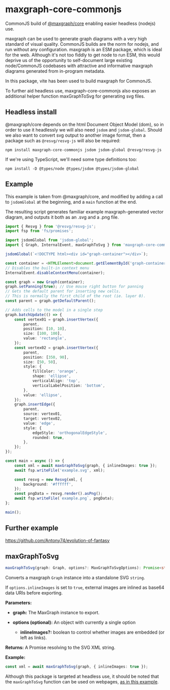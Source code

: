 # maxgraph-core-commonjs

CommonJS build of [@maxgraph/core](https://www.npmjs.com/package/@maxgraph/core) enabling easier headless (nodejs) use.

maxgraph can be used to generate graph diagrams with a very high standard of visual quality.  CommonJS builds are the norm for nodejs, and run without any configuration.  maxgraph is an ESM package, which is ideal for the web.  Although it's not too fiddly to get node to run ESM, this would deprive us of the opportunity to self-document large existing node/CommonJS codebases with attractive and informative maxgraph diagrams generated from in-program metadata.

In this package, vite has been used to build maxgraph for CommonJS.

To further aid headless use, maxgraph-core-commonjs also exposes an additional helper function maxGraphToSvg for generating svg files.

## Headless install

@maxgraph/core depends on the html Document Object Model (dom), so in order to use it headlessly we will also need `jsdom` and `jsdom-global`.  Should we also want to convert svg output to another image format, then a package such as `@resvg/resvg-js` will also be required:

    npm install maxgraph-core-commonjs jsdom jsdom-global @resvg/resvg-js

If we're using TypeScript, we'll need some type definitions too:

    npm install -D @types/node @types/jsdom @types/jsdom-global

## Example

This example is taken from @maxgraph/core, and modified by adding a call to `jsdomGlobal` at the beginning, and a `main` function at the end.

The resulting script generates familiar example maxgraph-generated vector diagram, and outputs it both as an .svg and a .png file.

``` typescript
import { Resvg } from '@resvg/resvg-js';
import fsp from 'fs/promises';

import jsdomGlobal from 'jsdom-global';
import { Graph, InternalEvent, maxGraphToSvg } from 'maxgraph-core-commonjs';

jsdomGlobal(`<!DOCTYPE html><div id="graph-container"></div>`);

const container = <HTMLElement>document.getElementById('graph-container');
// Disables the built-in context menu
InternalEvent.disableContextMenu(container);

const graph = new Graph(container);
graph.setPanning(true); // Use mouse right button for panning
// Gets the default parent for inserting new cells.
// This is normally the first child of the root (ie. layer 0).
const parent = graph.getDefaultParent();

// Adds cells to the model in a single step
graph.batchUpdate(() => {
    const vertex01 = graph.insertVertex({
        parent,
        position: [10, 10],
        size: [100, 100],
        value: 'rectangle',
    });
    const vertex02 = graph.insertVertex({
        parent,
        position: [350, 90],
        size: [50, 50],
        style: {
            fillColor: 'orange',
            shape: 'ellipse',
            verticalAlign: 'top',
            verticalLabelPosition: 'bottom',
        },
        value: 'ellipse',
    });
    graph.insertEdge({
        parent,
        source: vertex01,
        target: vertex02,
        value: 'edge',
        style: {
            edgeStyle: 'orthogonalEdgeStyle',
            rounded: true,
        },
    });
});

const main = async () => {
    const xml = await maxGraphToSvg(graph, { inlineImages: true });
    await fsp.writeFile('example.svg', xml);

    const resvg = new Resvg(xml, {
        background: '#ffffff',
    });
    const pngData = resvg.render().asPng();
    await fsp.writeFile(`example.png`, pngData);
};

main();
```

## Further example

https://github.com/Antony74/evolution-of-fantasy

## maxGraphToSvg

```` typescript
maxGraphToSvg(graph: Graph, options?: MaxGraphToSvgOptions): Promise<string>
````

Converts a maxgraph `Graph` instance into a standalone SVG `string`.

If `options.inlineImages` is set to `true`, external images are inlined as base64 data URIs before exporting.

**Parameters:**

* **graph:** The MaxGraph instance to export.

* **options (optional):** An object with currently a single option

    - **inlineImages?:** boolean to control whether images are embedded (or left as links).

**Returns:** A Promise<string> resolving to the SVG XML string.

**Example:** 

``` typescript
const xml = await maxGraphToSvg(graph, { inlineImages: true });
```

Although this package is targeted at headless use, it should be noted that the `maxGraphToSvg` function can be used on webpages, [as in this example](https://antony74.github.io/evolution-of-fantasy/dist/).